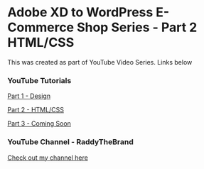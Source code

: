 # Adobe XD to WordPress E-Commerce Shop Series - Part 2 HTML/CSS
This was created as part of YouTube Video Series. Links below

### YouTube Tutorials

[Part 1 - Design](https://www.youtube.com/watch?v=hypzCBQOxns)

[Part 2 - HTML/CSS](https://www.youtube.com/watch?v=Sfn_DAGyDVo)

[Part 3 - Coming Soon](#)


### YouTube Channel - RaddyTheBrand

[Check out my channel here](https://www.youtube.com/raddythebrand)
